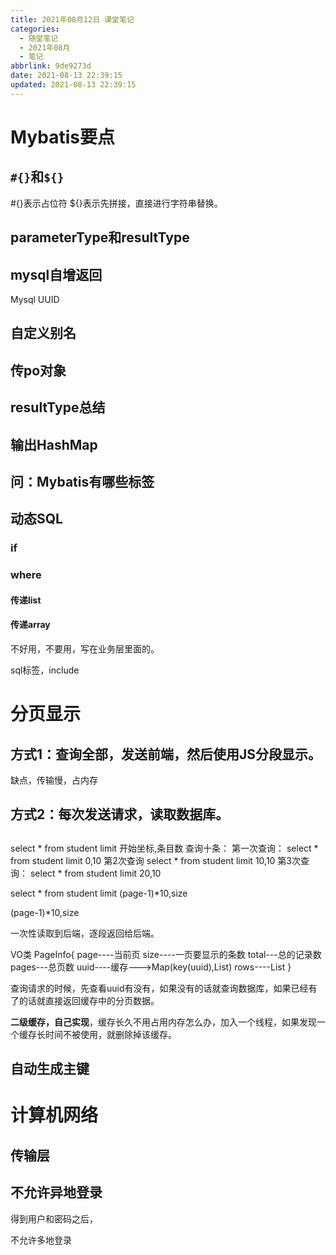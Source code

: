```yaml
---
title: 2021年08月12日 课堂笔记
categories: 
  - 随堂笔记
  - 2021年08月
  - 笔记
abbrlink: 9de9273d
date: 2021-08-13 22:39:15
updated: 2021-08-13 22:39:15
---
```

# Mybatis要点
## `#{}`和`${}`
#{}表示占位符
${}表示先拼接，直接进行字符串替换。

## parameterType和resultType

## mysql自增返回

Mysql UUID


## 自定义别名

## 传po对象

## resultType总结

## 输出HashMap


## 问：Mybatis有哪些标签

## 动态SQL

### if
### where

#### 传递list
#### 传递array
不好用，不要用，写在业务层里面的。

sql标签，include


# 分页显示
## 方式1：查询全部，发送前端，然后使用JS分段显示。
缺点，传输慢，占内存
## 方式2：每次发送请求，读取数据库。

## 

select * from student limit 开始坐标,条目数
查询十条：
第一次查询：
select * from student limit 0,10
第2次查询
select * from student limit 10,10
第3次查询：
select * from student limit 20,10


select * from student limit (page-1)*10,size

(page-1)*10,size


一次性读取到后端，逐段返回给后端。

VO类
PageInfo{
    page----当前页
    size----一页要显示的条数
    total---总的记录数
    pages---总页数
    uuid----缓存--->Map(key(uuid),List<Object>)
    rows----List<Object>
}

查询请求的时候，先查看uuid有没有，如果没有的话就查询数据库，如果已经有了的话就直接返回缓存中的分页数据。


**二级缓存，自己实现**，缓存长久不用占用内存怎么办，加入一个线程，如果发现一个缓存长时间不被使用，就删除掉该缓存。

## 自动生成主键



# 计算机网络

## 传输层


## 不允许异地登录
得到用户和密码之后，


不允许多地登录
